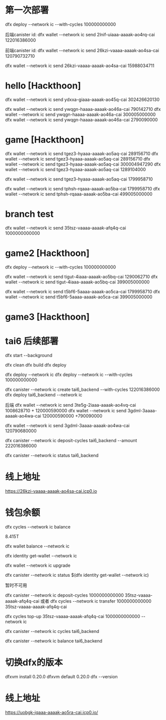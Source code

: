 # 第一次部署
dfx deploy --network ic --with-cycles 100000000000


后端canister id: 
dfx wallet --network ic send  2lnif-uiaaa-aaaak-ao4rq-cai 122016386000

前端canister id: 
dfx wallet --network ic send 26kzi-vaaaa-aaaak-ao4sa-cai 120790732710

dfx wallet --network ic send 26kzi-vaaaa-aaaak-ao4sa-cai  15988034711

# hello [Hackthoon]
dfx wallet --network ic send ydxxa-giaaa-aaaak-ao45q-cai 302426620130

dfx wallet --network ic send ywqgn-haaaa-aaaak-ao46a-cai 790142710
dfx wallet --network ic send ywqgn-haaaa-aaaak-ao46a-cai 300005000000
dfx wallet --network ic send ywqgn-haaaa-aaaak-ao46a-cai 2790090000
 
# game [Hackthoon]
dfx wallet --network ic send tgez3-hyaaa-aaaak-ao5aq-cai 289156710
dfx wallet --network ic send tgez3-hyaaa-aaaak-ao5aq-cai 289156710
dfx wallet --network ic send tgez3-hyaaa-aaaak-ao5aq-cai  300004947290
dfx wallet --network ic send tgez3-hyaaa-aaaak-ao5aq-cai  1289104000

dfx wallet --network ic send tgez3-hyaaa-aaaak-ao5aq-cai  1799958710

dfx wallet --network ic send tphsh-rqaaa-aaaak-ao5ba-cai 1799958710
dfx wallet --network ic send tphsh-rqaaa-aaaak-ao5ba-cai 499005000000
 
# branch test
<!-- 钱包地址 35tsz-vaaaa-aaaak-afq4q-cai -->
dfx wallet --network ic send 35tsz-vaaaa-aaaak-afq4q-cai 1000000000000

# game2 [Hackthoon]
dfx deploy --network ic --with-cycles 100000000000

dfx wallet --network ic send tigut-4iaaa-aaaak-ao5bq-cai 1290062710
dfx wallet --network ic send tigut-4iaaa-aaaak-ao5bq-cai 399005000000

dfx wallet --network ic send t5bf6-5aaaa-aaaak-ao5ca-cai 1799958710
dfx wallet --network ic send t5bf6-5aaaa-aaaak-ao5ca-cai 399005000000

# game3 [Hackthoon]

 
# tai6 后续部署
dfx start --background

dfx clean
dfx build
dfx deploy

dfx deploy --network ic
dfx deploy --network ic --with-cycles 100000000000

dfx canister --network ic create tai6_backend --with-cycles 122016386000
dfx deploy tai6_backend --network ic

后端
dfx wallet --network ic send  3te5g-2iaaa-aaaak-ao4vq-cai  1008628710  + 120000590000
dfx wallet --network ic send  3gdml-3aaaa-aaaak-ao4wa-cai  120000590000  +790090000

dfx wallet --network ic send  3gdml-3aaaa-aaaak-ao4wa-cai  120790680000


<!-- 转直接注入 cycles-->
dfx canister --network ic deposit-cycles tai6_backend --amount 222016386000



dfx canister --network ic status tai6_backend


# 线上地址
https://26kzi-vaaaa-aaaak-ao4sa-cai.icp0.io


# 钱包余额
<!-- identity 余额 -->
dfx cycles --network ic balance 

<!-- 钱包 余额 --> 8.415T
dfx wallet balance --network ic

<!-- 查看钱包的canister -->
dfx identity get-wallet --network ic

<!-- 升级钱包代码 -->
dfx wallet --network ic upgrade

<!-- 钱包状态 -->
dfx canister --network ic status $(dfx identity get-wallet --network ic)


<!-- 转移cycles -->暂时不可用
dfx canister --network ic deposit-cycles 1000000000000 35tsz-vaaaa-aaaak-afq4q-cai
或者
dfx cycles --network ic transfer 1000000000000 35tsz-vaaaa-aaaak-afq4q-cai

<!-- 从你的账户向一个钱包注入cycles -->
dfx cycles top-up  35tsz-vaaaa-aaaak-afq4q-cai 1000000000000 --network ic

<!-- 查看canister的cycles -->
dfx canister --network ic cycles tai6_backend

<!-- 查看canister的余额 -->
dfx canister --network ic balance tai6_backend



# 切换dfx的版本
dfxvm install 0.20.0
dfxvm default 0.20.0
dfx --version


# 线上地址
https://uobgk-jqaaa-aaaak-ao5ra-cai.icp0.io/


